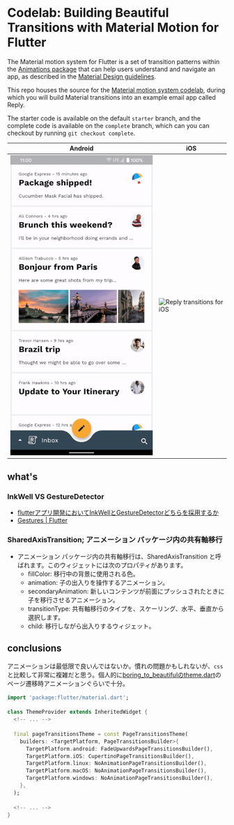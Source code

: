 # Codelab: Building Beautiful Transitions with Material Motion for Flutter

The Material motion system for Flutter is a set of transition patterns within
the [Animations package](https://pub.dev/packages/animations) that can help
users understand and navigate an app, as described in the
[Material Design guidelines](https://material.io/design/motion/the-motion-system.html).

This repo houses the source for the
[Material motion system codelab](https://codelabs.developers.google.com/codelabs/material-motion-flutter),
during which you will build Material transitions into an example email app
called Reply.

The starter code is available on the default `starter` branch, and the complete
code is available on the `complete` branch, which can you can checkout by
running `git checkout complete`.

| Android                                                                     | iOS                                                                 |
| --------------------------------------------------------------------------- | ------------------------------------------------------------------- |
| ![Reply transitions for Android](/material_motion_flutter/screenshots/reply-transitions-android.gif) | ![Reply transitions for iOS](/material_motion_flutter/screenshots/reply-transitions-iOS.gif) |

## what's

### InkWell VS GestureDetector

- [flutterアプリ開発においてInkWellとGestureDetectorどちらを採用するか](https://zenn.dev/yuv_o/articles/e8a3a12e73b8aa)
- [Gestures | Flutter](https://docs.flutter.dev/cookbook/gestures)

### SharedAxisTransition; アニメーション パッケージ内の共有軸移行

- アニメーション パッケージ内の共有軸移行は、SharedAxisTransition と呼ばれます。このウィジェットには次のプロパティがあります。
  - fillColor: 移行中の背景に使用される色。
  - animation: 子の出入りを操作するアニメーション。
  - secondaryAnimation: 新しいコンテンツが前面にプッシュされたときに子を移行させるアニメーション。
  - transitionType: 共有軸移行のタイプを、スケーリング、水平、垂直から選択します。
  - child: 移行しながら出入りするウィジェット。

## conclusions

アニメーションは最低限で良いんではないか。慣れの問題かもしれないが、`css`と比較して非常に複雑だと思う。個人的に[boring_to_beautifulのtheme.dart](/boring_to_beautiful\lib\src\shared\providers\theme.dart)のページ遷移時アニメーションぐらいで十分。

```dart
import 'package:flutter/material.dart';

class ThemeProvider extends InheritedWidget {
  <!-- ... -->

  final pageTransitionsTheme = const PageTransitionsTheme(
    builders: <TargetPlatform, PageTransitionsBuilder>{
      TargetPlatform.android: FadeUpwardsPageTransitionsBuilder(),
      TargetPlatform.iOS: CupertinoPageTransitionsBuilder(),
      TargetPlatform.linux: NoAnimationPageTransitionsBuilder(),
      TargetPlatform.macOS: NoAnimationPageTransitionsBuilder(),
      TargetPlatform.windows: NoAnimationPageTransitionsBuilder(),
    },
  );

  <!-- ... -->
}
```
